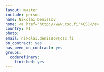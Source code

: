 ```yaml
---
layout: master
include: person
name: Nikolai Denissov
home: <a href="http://www.csc.fi">CSC</a>
country: FI
photo:
email: nikolai.denissov@csc.fi
on_contract: yes
has_been_on_contract: yes
groups:
  coderefinery:
    finished: yes
---
```


